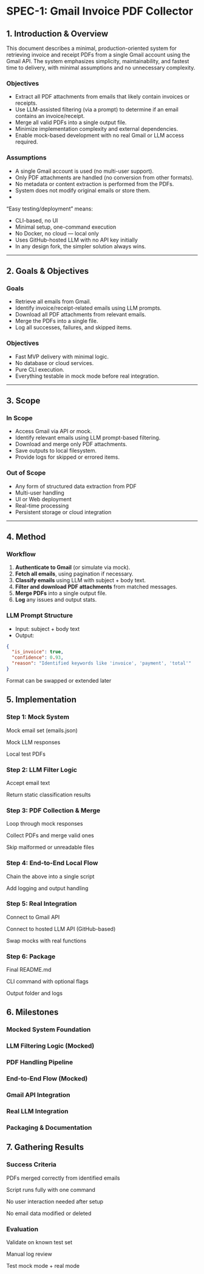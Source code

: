 # SPEC-1: Gmail Invoice PDF Collector

## 1. Introduction & Overview

This document describes a minimal, production-oriented system for retrieving invoice and receipt PDFs from a single Gmail account using the Gmail API. The system emphasizes simplicity, maintainability, and fastest time to delivery, with minimal assumptions and no unnecessary complexity.

### Objectives
- Extract all PDF attachments from emails that likely contain invoices or receipts.
- Use LLM-assisted filtering (via a prompt) to determine if an email contains an invoice/receipt.
- Merge all valid PDFs into a single output file.
- Minimize implementation complexity and external dependencies.
- Enable mock-based development with no real Gmail or LLM access required.

### Assumptions
- A single Gmail account is used (no multi-user support).
- Only PDF attachments are handled (no conversion from other formats).
- No metadata or content extraction is performed from the PDFs.
- System does not modify original emails or store them.
- 
“Easy testing/deployment” means:
  - CLI-based, no UI
  - Minimal setup, one-command execution
  - No Docker, no cloud — local only
  - Uses GitHub-hosted LLM with no API key initially
- In any design fork, the simpler solution always wins.

---

## 2. Goals & Objectives

### Goals
- Retrieve all emails from Gmail.
- Identify invoice/receipt-related emails using LLM prompts.
- Download all PDF attachments from relevant emails.
- Merge the PDFs into a single file.
- Log all successes, failures, and skipped items.

### Objectives
- Fast MVP delivery with minimal logic.
- No database or cloud services.
- Pure CLI execution.
- Everything testable in mock mode before real integration.

---

## 3. Scope

### In Scope
- Access Gmail via API or mock.
- Identify relevant emails using LLM prompt-based filtering.
- Download and merge only PDF attachments.
- Save outputs to local filesystem.
- Provide logs for skipped or errored items.

### Out of Scope
- Any form of structured data extraction from PDF
- Multi-user handling
- UI or Web deployment
- Real-time processing
- Persistent storage or cloud integration

---

## 4. Method

### Workflow

1. **Authenticate to Gmail** (or simulate via mock).
2. **Fetch all emails**, using pagination if necessary.
3. **Classify emails** using LLM with subject + body text.
4. **Filter and download PDF attachments** from matched messages.
5. **Merge PDFs** into a single output file.
6. **Log** any issues and output stats.

### LLM Prompt Structure
- Input: subject + body text
- Output:
```json
{
  "is_invoice": true,
  "confidence": 0.93,
  "reason": "Identified keywords like 'invoice', 'payment', 'total'"
}
```
Format can be swapped or extended later

## 5. Implementation

### Step 1: Mock System
Mock email set (emails.json)

Mock LLM responses

Local test PDFs

### Step 2: LLM Filter Logic
Accept email text

Return static classification results

### Step 3: PDF Collection & Merge
Loop through mock responses

Collect PDFs and merge valid ones

Skip malformed or unreadable files

### Step 4: End-to-End Local Flow
Chain the above into a single script

Add logging and output handling

### Step 5: Real Integration
Connect to Gmail API

Connect to hosted LLM API (GitHub-based)

Swap mocks with real functions

### Step 6: Package
Final README.md

CLI command with optional flags

Output folder and logs

## 6. Milestones

### Mocked System Foundation

### LLM Filtering Logic (Mocked)

### PDF Handling Pipeline

### End-to-End Flow (Mocked)

### Gmail API Integration

### Real LLM Integration

### Packaging & Documentation

## 7. Gathering Results

### Success Criteria
PDFs merged correctly from identified emails

Script runs fully with one command

No user interaction needed after setup

No email data modified or deleted

### Evaluation
Validate on known test set

Manual log review

Test mock mode + real mode
